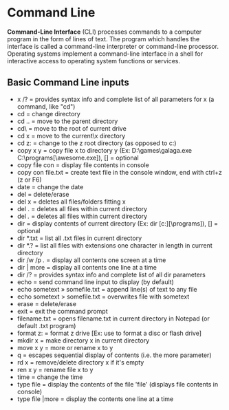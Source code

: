 # Command Line

**Command-Line Interface** (CLI) processes commands to a computer program in the form of lines of text. The program which handles the interface is called a command-line interpreter or command-line processor. Operating systems implement a command-line interface in a shell for interactive access to operating system functions or services.

## Basic Command Line inputs

-   x /? = provides syntax info and complete list of all parameters for x (a command, like "cd")
-   cd = change directory
-   cd .. = move to the parent directory
-   cd\ = move to the root of current drive
-   cd x = move to the current\x directory
-   cd z: = change to the z root directory (as opposed to c:)
-   copy x y = copy file x to directory y (Ex: D:\games\galaga.exe C:\programs[\awesome.exe]), [] = optional
-   copy file con = display file contents in console
-   copy con file.txt = create text file in the console window, end with ctrl+z (z or F6)
-   date = change the date
-   del = delete/erase
-   del x = deletes all files/folders fitting x
-   del . = deletes all files within current directory
-   del *.* = deletes all files within current directory
-   dir = display contents of current directory (Ex: dir [c:][\programs]), [] = optional
-   dir *.txt = list all .txt files in current directory
-   dir *.? = list all files with extensions one character in length in current directory
-   dir /w /p *.* = display all contents one screen at a time
-   dir | more = display all contents one line at a time
-   dir /? = provides syntax info and complete list of all dir parameters
-   echo = send command line input to display (by default)
-   echo sometext » somefile.txt = append line(s) of text to any file
-   echo sometext > somefile.txt = overwrites file with sometext
-   erase = delete/erase
-   exit = exit the command prompt
-   filename.txt = opens filename.txt in current directory in Notepad (or default .txt program)
-   format z: = format z drive [Ex: use to format a disc or flash drive]
-   mkdir x = make directory x in current directory
-   move x y = more or rename x to y
-   q = escapes sequential display of contents (i.e. the more parameter)
-   rd x = remove/delete directory x if it's empty
-   ren x y = rename file x to y
-   time = change the time
-   type file = display the contents of the file 'file' (displays file contents in console)
-   type file |more = display the contents one line at a time